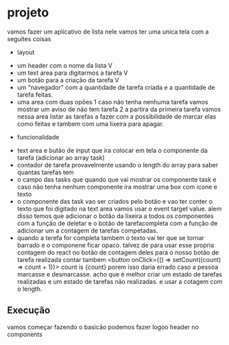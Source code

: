 # projeto
vamos fazer um aplicativo de lista nele vamos ter uma unica tela com a seguites coisas
* layout
- um header com o nome da lista V
- um text area para digitarmos a tarefa V
- um botão para a criação da tarefa V
- um "navegador" com a quantidade de tarefa criada e a quantidade de tarefa feitas.
- uma area com duas opões
    1 caso não tenha nenhuma tarefa vamos mostrar um aviso de não tem tarefa
    2 a partira da primeira tarefa vamos nessa area listar as tarefas a fazer com a possibilidade de marcar elas como feitas e tambem com uma lixeira para apagar.
* funcionalidade
- text area e butão de input que ira colocar em tela o componente da tarefa (adicionar ao array task)
- contador de tarefa provavelmente usando o length do array para saber quantas tarefas tem
- o campo das tasks que quando que vai mostrar os componente task e caso não tenha nenhum componente ira mostrar uma box com icone e texto
- o componente das task vao ser criados pelo botão e vao ter conter o texto que foi digitado na text area vamos usar o event target value. alem disso temos que adicionar o botão da lixeira a todos os componentes com a função de deletar e o botão de tarefacompleta com a função de adicionar um a contagem de tarefas competadas.
- quando a terefa for completa tambem o texto vai ter que se tornar barrado e o componene ficar opaco.
talvez de para usar esse propria contagem do react no botão de contagem deles para o nosso botão de tarefa realizada contar tambem
  <button onClick={() => setCount((count) => count + 1)}>
          count is {count}
        </button>
    porem isso daria errado caso a pessoa marcasse e desmarcasse. acho que é melhor criar um estado de tarefas realizadas e um estado de tarefas não realizadas. e usar a cotagem com o length.

## Execução
vamos começar fazendo o basicão podemos fazer logoo header no components 
